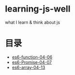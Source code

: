 # learning-js-well

what I learn &amp; think about js

# 目录

- [es6-function-04-06](2016-04/es6-function-06.md)
- [es6-Promise-04-07](2016-04/es6-Promise-07.md)
- [es6-array-04-13](2016-04/es6-array-4-13.md)
